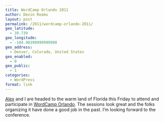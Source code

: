 ```yaml
---
title: WordCamp Orlando 2011
author: Devin Reams
layout: post
permalink: /2011/wordcamp-orlando-2011/
geo_latitude:
  - 39.739
geo_longitude:
  - -104.98399999999998
geo_address:
  - Denver, Colorado, United States
geo_enabled:
  - 0
geo_public:
  - 1
categories:
  - WordPress
format: link
---
```

[Alex][1] and I are headed to the warm land of Florida this Friday to attend and participate in [WordCamp Orlando][2]. The sessions look great and the folks organizing it have done a good job in the past. I&#8217;m looking forward to the conference.

 [1]: http://alexking.org
 [2]: http://2011.orlando.wordcamp.org/
